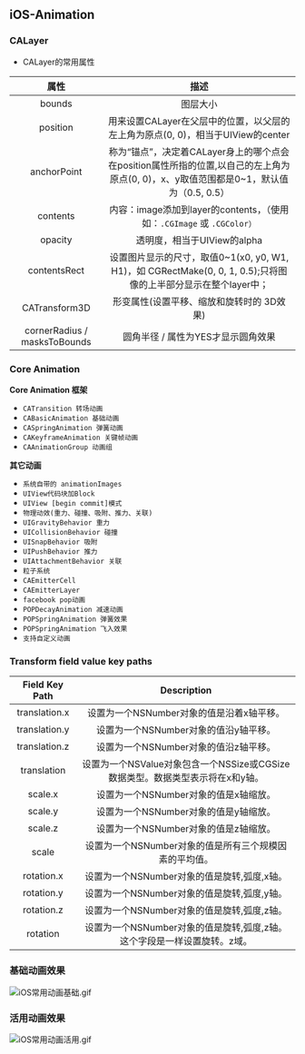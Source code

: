 ## iOS-Animation
 
### CALayer
- CALayer的常用属性

| 属性 | 描述 |
|:-:|:-:|  
| bounds    | 图层大小 | 
| position  | 用来设置CALayer在父层中的位置，以父层的左上角为原点(0, 0)，相当于UIView的center |
| anchorPoint  | 称为“锚点”，决定着CALayer身上的哪个点会在position属性所指的位置,以自己的左上角为原点(0, 0)，x、y取值范围都是0~1，默认值为（0.5, 0.5） |
| contents  | 内容：image添加到layer的contents，（使用如：`.CGImage` 或 `.CGColor）` | 
| opacity   | 透明度，相当于UIView的alpha | 
| contentsRect | 设置图片显示的尺寸，取值0~1(x0, y0, W1, H1)，如 CGRectMake(0, 0, 1, 0.5);只将图像的上半部分显示在整个layer中； | 
| CATransform3D | 形变属性(设置平移、缩放和旋转时的 3D效果) |
| cornerRadius / masksToBounds   | 圆角半径 / 属性为YES才显示圆角效果 | 


### Core Animation

**Core Animation 框架**
- `CATransition 转场动画`
- `CABasicAnimation 基础动画`
- `CASpringAnimation 弹簧动画`
- `CAKeyframeAnimation 关键帧动画`
- `CAAnimationGroup 动画组`


**其它动画**
- `系统自带的 animationImages`
- `UIView代码块加Block`
- `UIView [begin commit]模式`
- `物理动效(重力、碰撞、吸附、推力、关联)`
 - `UIGravityBehavior 重力`
 - `UICollisionBehavior 碰撞`
 - `UISnapBehavior 吸附`
 - `UIPushBehavior 推力`
 - `UIAttachmentBehavior 关联`
- `粒子系统`
 - `CAEmitterCell`
 - `CAEmitterLayer`
- `facebook pop动画`
 - `POPDecayAnimation 减速动画`
 - `POPSpringAnimation 弹簧效果`
 - `POPSpringAnimation 飞入效果`
 - `支持自定义动画`

### Transform field value key paths
 
|Field Key Path    |     Description      |
|:-:|:-:|
| translation.x | 设置为一个NSNumber对象的值是沿着x轴平移。 | 
| translation.y | 设置为一个NSNumber对象的值沿y轴平移。 | 
| translation.z | 设置为一个NSNumber对象的值沿z轴平移。 | 
| translation | 设置为一个NSValue对象包含一个NSSize或CGSize数据类型。数据类型表示将在x和y轴。 |
| scale.x | 设置为一个NSNumber对象的值是x轴缩放。 | 
| scale.y | 设置为一个NSNumber对象的值是y轴缩放。 | 
| scale.z | 设置为一个NSNumber对象的值是z轴缩放。 | 
| scale | 设置为一个NSNumber对象的值是所有三个规模因素的平均值。 | 
| rotation.x | 设置为一个NSNumber对象的值是旋转,弧度,x轴。 | 
| rotation.y | 设置为一个NSNumber对象的值是旋转,弧度,y轴。 | 
| rotation.z | 设置为一个NSNumber对象的值是旋转,弧度,z轴。 | 
| rotation | 设置为一个NSNumber对象的值是旋转,弧度,z轴。这个字段是一样设置旋转。z域。 |
 
 
 
### 基础动画效果
![iOS常用动画基础.gif](http://upload-images.jianshu.io/upload_images/2230763-5ec1cb3b7c7eb274.gif?imageMogr2/auto-orient/strip)

### 活用动画效果
![iOS常用动画活用.gif](http://upload-images.jianshu.io/upload_images/2230763-030f2c70525c831a.gif?imageMogr2/auto-orient/strip)











